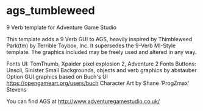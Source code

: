 # ags_tumbleweed
9 Verb template for Adventure Game Studio

This template adds a 9 Verb GUI to AGS, heavily inspired by Thimbleweed Park(tm) by Terrible Toybox, Inc.
It supersedes the 9-Verb MI-Style template.
The graphics included may be freely used and altered in any way.

Fonts UI: TomThumb, Xpaider pixel explosion 2, Adventure 2
Fonts Buttons: Unscii, Sinister Small
Backgrounds, objects and verb graphics by abstauber
Option GUI graphics based on Buch's UI https://opengameart.org/users/buch
Character Art by Shane 'ProgZmax' Stevens

You can find AGS at http://www.adventuregamestudio.co.uk/

